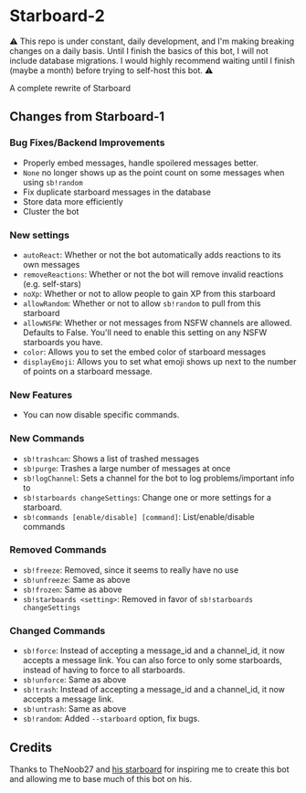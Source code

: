 # Starboard-2
:warning: This repo is under constant, daily development, and I'm making breaking changes on a daily basis. Until I finish the basics of this bot, I will not include database migrations. I would highly recommend waiting until I finish (maybe a month) before trying to self-host this bot. :warning:

A complete rewrite of Starboard

## Changes from Starboard-1
### Bug Fixes/Backend Improvements
 - Properly embed messages, handle spoilered messages better.
 - `None` no longer shows up as the point count on some messages when using `sb!random`
 - Fix duplicate starboard messages in the database
 - Store data more efficiently
 - Cluster the bot

### New settings 
 - `autoReact`: Whether or not the bot automatically adds reactions to its own messages
 - `removeReactions`: Whether or not the bot will remove invalid reactions (e.g. self-stars)
 - `noXp`: Whether or not to allow people to gain XP from this starboard
 - `allowRandom`: Whether or not to allow `sb!random` to pull from this starboard
 - `allowNSFW`: Whether or not messages from NSFW channels are allowed. Defaults to False. You'll need to enable this setting on any NSFW starboards you have.
 - `color`: Allows you to set the embed color of starboard messages
 - `displayEmoji`: Allows you to set what emoji shows up next to the number of points on a starboard message.

### New Features
 - You can now disable specific commands.

### New Commands
 - `sb!trashcan`: Shows a list of trashed messages
 - `sb!purge`: Trashes a large number of messages at once
 - `sb!logChannel`: Sets a channel for the bot to log problems/important info to
 - `sb!starboards changeSettings`: Change one or more settings for a starboard.
 - `sb!commands [enable/disable] [command]`: List/enable/disable commands

### Removed Commands
 - `sb!freeze`: Removed, since it seems to really have no use
 - `sb!unfreeze`: Same as above
 - `sb!frozen`: Same as above
 - `sb!starboards <setting>`: Removed in favor of `sb!starboards changeSettings`

### Changed Commands
 - `sb!force`: Instead of accepting a message_id and a channel_id, it now accepts a message link. You can also force to only some starboards, instead of having to force to all starboards.
 - `sb!unforce`: Same as above
 - `sb!trash`: Instead of accepting a message_id and a channel_id, it now accepts a message link.
 - `sb!untrash`: Same as above
 - `sb!random`: Added `--starboard` option, fix bugs.

## Credits
Thanks to TheNoob27 and [his starboard](https://top.gg/bot/655390915325591629) for inspiring me to create this bot and allowing me to base much of this bot on his.
